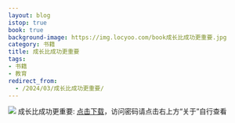 ```yaml
---
layout: blog
istop: true
book: true
background-image: https://img.locyoo.com/book成长比成功更重要.jpg
category: 书籍
title: 成长比成功更重要
tags:
- 书籍
- 教育
redirect_from:
  - /2024/03/成长比成功更重要/
---
```

![](https://img.locyoo.com/book成长比成功更重要.jpg)
成长比成功更重要: <a name = "ref1" href="https://url18.ctfile.com/f/50983618-1040648551-e011f2?p=3619">点击下载</a>，访问密码请点击右上方“关于”自行查看